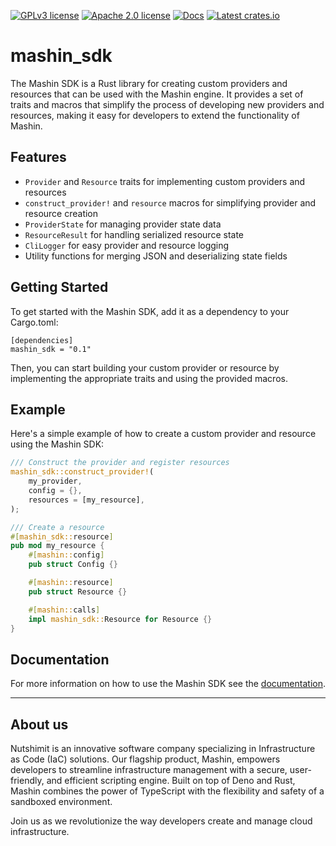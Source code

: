 [![GPLv3 license](https://img.shields.io/badge/license-GPLv3-blue.svg)](https://www.gnu.org/licenses/gpl-3.0)
[![Apache 2.0 license](https://img.shields.io/badge/License-Apache%202.0-blue.svg)](https://opensource.org/licenses/Apache-2.0)
[![Docs](https://img.shields.io/docsrs/mashin_sdk)](https://docs.rs/mashin_sdk)
[![Latest crates.io](https://img.shields.io/crates/v/mashin_sdk)](https://crates.io/crates/mashin_sdk)

# mashin_sdk

The Mashin SDK is a Rust library for creating custom providers and resources that can be used with the Mashin engine. It provides a set of traits and macros that simplify the process of developing new providers and resources, making it easy for developers to extend the functionality of Mashin.

## Features
- `Provider` and `Resource` traits for implementing custom providers and resources
- `construct_provider!` and `resource` macros for simplifying provider and resource creation
- `ProviderState` for managing provider state data
- `ResourceResult` for handling serialized resource state
- `CliLogger` for easy provider and resource logging
- Utility functions for merging JSON and deserializing state fields

## Getting Started
To get started with the Mashin SDK, add it as a dependency to your Cargo.toml:

```
[dependencies]
mashin_sdk = "0.1"
```

Then, you can start building your custom provider or resource by implementing the appropriate traits and using the provided macros.

## Example
Here's a simple example of how to create a custom provider and resource using the Mashin SDK:

```rust
/// Construct the provider and register resources
mashin_sdk::construct_provider!(
    my_provider,
    config = {},
    resources = [my_resource],
);

/// Create a resource
#[mashin_sdk::resource]
pub mod my_resource {
    #[mashin::config]
    pub struct Config {}

    #[mashin::resource]
    pub struct Resource {}

    #[mashin::calls]
    impl mashin_sdk::Resource for Resource {}
}
```

## Documentation

For more information on how to use the Mashin SDK see the [documentation](https://docs.rs/mashin_sdk).

***

## About us

Nutshimit is an innovative software company specializing in Infrastructure as Code (IaC) solutions. Our flagship product, Mashin, empowers developers to streamline infrastructure management with a secure, user-friendly, and efficient scripting engine. Built on top of Deno and Rust, Mashin combines the power of TypeScript with the flexibility and safety of a sandboxed environment. 

Join us as we revolutionize the way developers create and manage cloud infrastructure.
